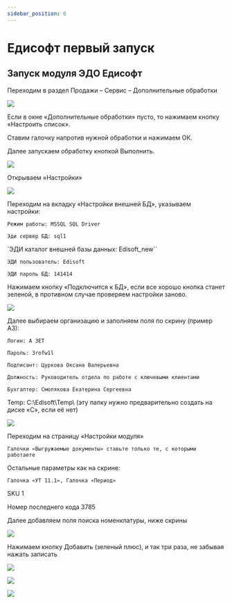```yaml
---
sidebar_position: 6
---
```


# Едисофт первый запуск

## Запуск модуля ЭДО Едисофт
Переходим в раздел Продажи – Сервис – Дополнительные обработки

![](./img/edisoft-pervyj-zapusk/Aspose.Words.4609e900-35bb-4c22-9701-a8cf0a51addf.001.png)

Если в окне «Дополнительные обработки» пусто, то нажимаем кнопку «Настроить список».

Ставим галочку напротив нужной обработки и нажимаем ОК.

Далее запускаем обработку кнопкой Выполнить.

![](./img/edisoft-pervyj-zapusk/Aspose.Words.4609e900-35bb-4c22-9701-a8cf0a51addf.002.png)

Открываем «Настройки»

![](./img/edisoft-pervyj-zapusk/Aspose.Words.4609e900-35bb-4c22-9701-a8cf0a51addf.003.png)

Переходим на вкладку «Настройки внешней БД», указываем настройки:

`Режим работы: MSSQL SQL Driver`

`Эди сервер БД: sql1`

`ЭДИ каталог внешней базы данных: Edisoft\_new``

`ЭДИ пользователь: Edisoft`

`ЭДИ пароль БД: 141414`

Нажимаем кнопку «Подключится к БД», если все хорошо кнопка станет зеленой, в противном случае проверяем настройки заново.

![](./img/edisoft-pervyj-zapusk/Aspose.Words.4609e900-35bb-4c22-9701-a8cf0a51addf.004.png)







Далее выбираем организацию и заполняем поля по скрину (пример АЗ):

`Логин: А ЗЕТ`

`Пароль: 3rofw1l`

`Подписант: Цуркова Оксана Валерьевна `

`Должность: Руководитель отдела по работе с ключевыми клиентами`

`Бухгалтер: Смолякова Екатерина Сергеевна`

Temp: C:\Edisoft\Temp\ (эту папку нужно предварительно создать на диске «С», если её нет)

![](./img/edisoft-pervyj-zapusk/Aspose.Words.4609e900-35bb-4c22-9701-a8cf0a51addf.005.png)

Переходим на страницу «Настройки модуля»

`Галочки «Выгружаемые документы» ставьте только те, с которыми работаете`

Остальные параметры как на скрине:

`Галочка «УТ 11.1», Галочка «Период»`

SKU 1

Номер последнего кода 3785

Далее добавляем поля поиска номенклатуры, ниже скрины

![](./img/edisoft-pervyj-zapusk/Aspose.Words.4609e900-35bb-4c22-9701-a8cf0a51addf.006.png)

Нажимаем кнопку Добавить (зеленый плюс), и так три раза, не забывая нажать записать

![](./img/edisoft-pervyj-zapusk/Aspose.Words.4609e900-35bb-4c22-9701-a8cf0a51addf.007.png)

![](./img/edisoft-pervyj-zapusk/Aspose.Words.4609e900-35bb-4c22-9701-a8cf0a51addf.008.png)

![](./img/edisoft-pervyj-zapusk/Aspose.Words.4609e900-35bb-4c22-9701-a8cf0a51addf.009.png)

